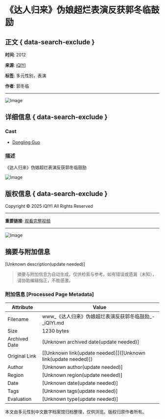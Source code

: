 # 《达人归来》伪娘超烂表演反获郭冬临鼓励

## 正文 { data-search-exclude }


**时间**: 2012

**来源**: [iQIYI](https://www.iq.com)

**标签**: 多元性别，表演

**作者**: 郭冬临

---

![Image](http://pic3.iqiyipic.com/image/20140914/eb/76/v_50333651_m_601_1013_569.jpg)

## 详细信息 { data-search-exclude }
### Cast
- [Dongling Guo](https://www.iq.com/actor-info/dongling-guo-206373705?lang=en_us)

### 描述
《达人归来》伪娘超烂表演反获郭冬临鼓励

![Image](http://pic3.iqiyipic.com/image/20140914/eb/76/v_50333651_m_601_720_405.jpg)

## 版权信息 { data-search-exclude }
Copyright © 2025 iQIYI All Rights Reserved

---

**重要链接**: [观看完整视频](https://www.iq.com/play/%E3%80%8A%E8%BE%BE%E4%BA%BA%E5%BD%92%E6%9D%A5%E3%80%8B%E4%BC%AA%E5%A8%98%E8%B6%85%E7%83%82%E8%A1%A8%E6%BC%94%E5%8F%8D%E8%8E%B7%E9%83%AD%E5%86%AC%E4%B8%B4%E9%BC%93%E5%8A%B1-2012-19rrjqpchs?lang=en_us)

--- 

![Image](http://u8.iqiyipic.com/intl_lang/20220808/4a/da/intl_lang_4359cf5b48d4acc7ad03c313218b_default.png)
<!-- tcd_original_link https://www.iq.com/album/%E3%80%8A%E8%BE%BE%E4%BA%BA%E5%BD%92%E6%9D%A5%E3%80%8B%E4%BC%AA%E5%A8%98%E8%B6%85%E7%83%82%E8%A1%A8%E6%BC%94%E5%8F%8D%E8%8E%B7%E9%83%AD%E5%86%AC%E4%B8%B4%E9%BC%93%E5%8A%B1-2012-19rrjqpchs?lang=en_us -->


## 摘要与附加信息

<!-- tcd_abstract -->
[Unknown description(update needed)]
<!-- tcd_abstract_end -->

> 摘要与附加信息为自动生成，仅供检索与参考。如有错误或遗漏（未知），请协助编辑指正，不胜感激。

### 附加信息 [Processed Page Metadata]

| Attribute       | Value                                  |
|-----------------|----------------------------------------|
| Filename        | www_《达人归来》伪娘超烂表演反获郭冬临鼓励_-_iQIYI.md                             |
| Size            | 1230 bytes                           |
| Archived Date   | [Unknown archived date(update needed)]                             |
| Original Link   | [[Unknown link(update needed)]]([Unknown link(update needed)])                       |
| Author          | [Unknown author(update needed)]                               |
| Region          | [Unknown region(update needed)]                               |
| Date            | [Unknown date(update needed)]                                 |
| Tags            | [Unknown tags(update needed)]                                 |
| Evaluation            | [Unknown type(update needed)]                                 |
<!-- tcd_table_end -->

本文由多元性别中文数字档案馆归档整理，仅供浏览。版权归原作者所有。

